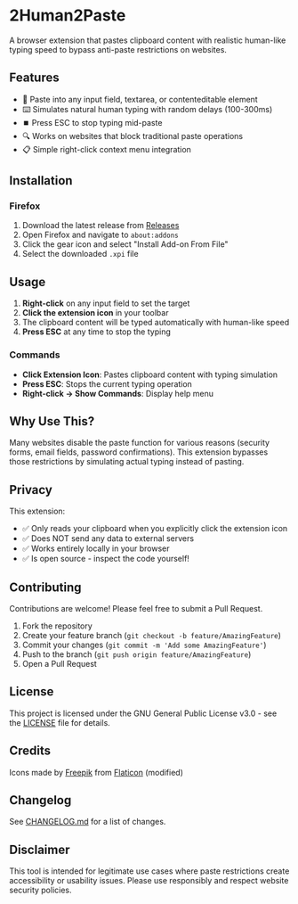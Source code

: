 # 2Human2Paste

A browser extension that pastes clipboard content with realistic human-like typing speed to bypass anti-paste restrictions on websites.

## Features

- 🎯 Paste into any input field, textarea, or contenteditable element
- ⌨️ Simulates natural human typing with random delays (100-300ms)
- ⏹️ Press ESC to stop typing mid-paste
- 🔍 Works on websites that block traditional paste operations
- 📋 Simple right-click context menu integration

## Installation

### Firefox
1. Download the latest release from [Releases](https://github.com/yourusername/2Human2Paste/releases)
2. Open Firefox and navigate to `about:addons`
3. Click the gear icon and select "Install Add-on From File"
4. Select the downloaded `.xpi` file

## Usage

1. **Right-click** on any input field to set the target
2. **Click the extension icon** in your toolbar
3. The clipboard content will be typed automatically with human-like speed
4. **Press ESC** at any time to stop the typing

### Commands

- **Click Extension Icon**: Pastes clipboard content with typing simulation
- **Press ESC**: Stops the current typing operation
- **Right-click → Show Commands**: Display help menu

## Why Use This?

Many websites disable the paste function for various reasons (security forms, email fields, password confirmations). This extension bypasses those restrictions by simulating actual typing instead of pasting.

## Privacy

This extension:
- ✅ Only reads your clipboard when you explicitly click the extension icon
- ✅ Does NOT send any data to external servers
- ✅ Works entirely locally in your browser
- ✅ Is open source - inspect the code yourself!

## Contributing

Contributions are welcome! Please feel free to submit a Pull Request.

1. Fork the repository
2. Create your feature branch (`git checkout -b feature/AmazingFeature`)
3. Commit your changes (`git commit -m 'Add some AmazingFeature'`)
4. Push to the branch (`git push origin feature/AmazingFeature`)
5. Open a Pull Request

## License

This project is licensed under the GNU General Public License v3.0 - see the [LICENSE](LICENSE) file for details.

## Credits

Icons made by [Freepik](https://www.freepik.com) from [Flaticon](https://www.flaticon.com/) (modified)

## Changelog

See [CHANGELOG.md](CHANGELOG.md) for a list of changes.

## Disclaimer

This tool is intended for legitimate use cases where paste restrictions create accessibility or usability issues. Please use responsibly and respect website security policies.


